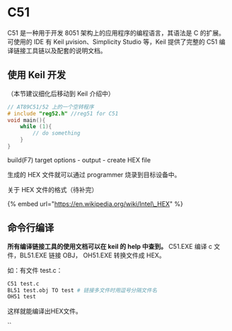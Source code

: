# C51

C51 是一种用于开发 8051 架构上的应用程序的编程语言，其语法是 C 的扩展。可使用的 IDE 有 Keil μvision、Simplicity Studio 等，Keil 提供了完整的 C51 编译链接工具链以及配套的说明文档。

## 使用 Keil 开发

（本节建议细化后移动到 Keil 介绍中）

```c
// AT89C51/52 上的一个空转程序
# include "reg52.h" //reg51 for C51
void main(){
    while (1){
        // do something
    }
}
```

build\(F7\) target options - output - create HEX file

生成的 HEX 文件就可以通过 programmer 烧录到目标设备中。

关于 HEX 文件的格式（待补完）

{% embed url="https://en.wikipedia.org/wiki/Intel\_HEX" %}

## 命令行编译

**所有编译链接工具的使用文档可以在 keil 的 help 中查到。** C51.EXE 编译 c 文件，BL51.EXE 链接 OBJ， OH51.EXE 转换文件成 HEX。

如：有文件 test.c：

```bash
C51 test.c
BL51 test.obj TO test # 链接多文件时用逗号分隔文件名
OH51 test
```

这样就能编译出HEX文件。

\`\`



